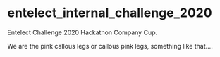 # entelect_internal_challenge_2020
Entelect Challenge 2020 Hackathon Company Cup.

We are the pink callous legs or callous pink legs, something like that....